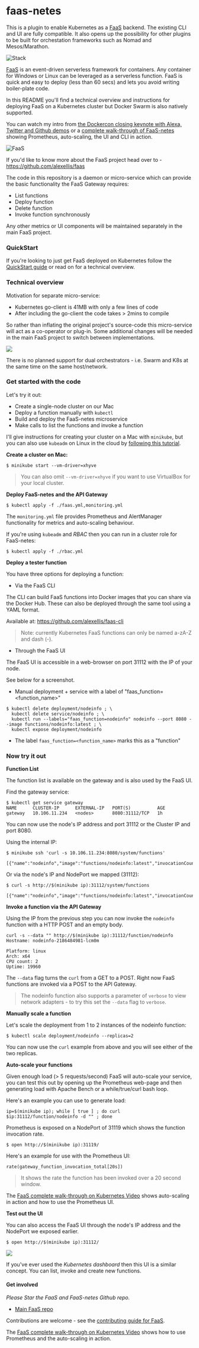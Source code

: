 faas-netes
===========

This is a plugin to enable Kubernetes as a [FaaS](https://github.com/alexellis/faas) backend. The existing CLI and UI are fully compatible. It also opens up the possibility for other plugins to be built for orchestation frameworks such as Nomad and Mesos/Marathon.

![Stack](https://camo.githubusercontent.com/08bc7c0c4f882ef5eadaed797388b27b1a3ca056/68747470733a2f2f7062732e7477696d672e636f6d2f6d656469612f4446726b46344e586f41414a774e322e6a7067)

[FaaS](https://github.com/alexellis/faas) is an event-driven serverless framework for containers. Any container for Windows or Linux can be leveraged as a serverless function. FaaS is quick and easy to deploy (less than 60 secs) and lets you avoid writing boiler-plate code.

In this README you'll find a technical overview and instructions for deploying FaaS on a Kubernetes cluster but Docker Swarm is also natively supported. 

You can watch my intro from [the Dockercon closing keynote with Alexa, Twitter and Github demos](https://www.youtube.com/watch?v=-h2VTE9WnZs&t=910s) or a [complete walk-through of FaaS-netes](https://www.youtube.com/watch?v=0DbrLsUvaso) showing Prometheus, auto-scaling, the UI and CLI in action.

![FaaS](https://pbs.twimg.com/media/DFhYYP-XUAIWBET.jpg:large)

If you'd like to know more about the FaaS project head over to - https://github.com/alexellis/faas

The code in this repository is a daemon or micro-service which can provide the basic functionality the FaaS Gateway requires:

* List functions
* Deploy function
* Delete function
* Invoke function synchronously

Any other metrics or UI components will be maintained separately in the main FaaS project.

### QuickStart

If you're looking to just get FaaS deployed on Kubernetes follow the [QuickStart guide](https://github.com/alexellis/faas/blob/master/guide/deployment_k8s.md) or read on for a technical overview.

### Technical overview

Motivation for separate micro-service:

* Kubernetes go-client is 41MB with only a few lines of code
* After including the go-client the code takes > 2mins to compile

So rather than inflating the original project's source-code this micro-service will act as a co-operator or plug-in. Some additional changes will be needed in the main FaaS project to switch between implementations.

![](https://pbs.twimg.com/media/DFh7i-ZXkAAZkw4.jpg:large)

There is no planned support for dual orchestrators - i.e. Swarm and K8s at the same time on the same host/network.

### Get started with the code

Let's try it out:

* Create a single-node cluster on our Mac
* Deploy a function manually with `kubectl`
* Build and deploy the FaaS-netes microservice
* Make calls to list the functions and invoke a function

I'll give instructions for creating your cluster on a Mac with `minikube`, but you can also use `kubeadm` on Linux in the cloud by [following this tutorial](https://blog.alexellis.io/kubernetes-kubeadm-video/).

**Create a cluster on Mac:**

```
$ minikube start --vm-driver=xhyve
```

> You can also omit `--vm-driver=xhyve` if you want to use VirtualBox for your local cluster.

**Deploy FaaS-netes and the API Gateway**

```
$ kubectl apply -f ./faas.yml,monitoring.yml
```

The `monitoring.yml` file provides Prometheus and AlertManager functionality for metrics and auto-scaling behaviour.

If you're using `kubeadm` and *RBAC* then you can run in a cluster role for FaaS-netes:

```
$ kubectl apply -f ./rbac.yml
```

**Deploy a tester function**

You have three options for deploying a function:

* Via the FaaS CLI 

The CLI can build FaaS functions into Docker images that you can share via the Docker Hub. These can also be deployed through the same tool using a YAML format.

Available at: https://github.com/alexellis/faas-cli

> Note: currently Kubernetes FaaS functions can only be named a-zA-Z and dash (-).

* Through the FaaS UI

The FaaS UI is accessible in a web-browser on port 31112 with the IP of your node.

See below for a screenshot.

* Manual deployment + service with a label of "faas_function=<function_name>"

```
$ kubectl delete deployment/nodeinfo ; \
  kubectl delete service/nodeinfo ; \
  kubectl run --labels="faas_function=nodeinfo" nodeinfo --port 8080 --image functions/nodeinfo:latest ; \
  kubectl expose deployment/nodeinfo
```

* The label `faas_function=<function_name>` marks this as a "function"

### Now try it out

**Function List**

The function list is available on the gateway and is also used by the FaaS UI.

Find the gateway service:

```
$ kubectl get service gateway
NAME      CLUSTER-IP      EXTERNAL-IP   PORT(S)          AGE
gateway   10.106.11.234   <nodes>       8080:31112/TCP   1h
```

You can now use the node's IP address and port 31112 or the Cluster IP and port 8080.

Using the internal IP:

```
$ minikube ssh 'curl -s 10.106.11.234:8080/system/functions'

[{"name":"nodeinfo","image":"functions/nodeinfo:latest","invocationCount":0,"replicas":1}]
```

Or via the node's IP and NodePort we mapped (31112):

```
$ curl -s http://$(minikube ip):31112/system/functions

[{"name":"nodeinfo","image":"functions/nodeinfo:latest","invocationCount":0,"replicas":1}]
```

**Invoke a function via the API Gateway**

Using the IP from the previous step you can now invoke the `nodeinfo` function with a HTTP POST and an empty body.

```
curl -s --data "" http://$(minikube ip):31112/function/nodeinfo
Hostname: nodeinfo-2186484981-lcm0m

Platform: linux
Arch: x64
CPU count: 2
Uptime: 19960
```

The `--data` flag turns the `curl` from a GET to a POST. Right now FaaS functions are invoked via a POST to the API Gateway.

> The nodeinfo function also supports a parameter of `verbose` to view network adapters - to try this set the `--data` flag to `verbose`.

**Manually scale a function**

Let's scale the deployment from 1 to 2 instances of the nodeinfo function:

```
$ kubectl scale deployment/nodeinfo --replicas=2
```

You can now use the `curl` example from above and you will see either of the two replicas.

**Auto-scale your functions**

Given enough load (> 5 requests/second) FaaS will auto-scale your service, you can test this out by opening up the Prometheus web-page and then generating load with Apache Bench or a while/true/curl bash loop.

Here's an example you can use to generate load:

```
ip=$(minikube ip); while [ true ] ; do curl $ip:31112/function/nodeinfo -d "" ; done
```

Prometheus is exposed on a NodePort of 31119 which shows the function invocation rate. 

```
$ open http://$(minikube ip):31119/
```

Here's an example for use with the Prometheus UI:

```
rate(gateway_function_invocation_total[20s])
```

> It shows the rate the function has been invoked over a 20 second window.

The [FaaS complete walk-through on Kubernetes Video](https://www.youtube.com/watch?v=0DbrLsUvaso) shows auto-scaling in action and how to use the Prometheus UI.

**Test out the UI**

You can also access the FaaS UI through the node's IP address and the NodePort we exposed earlier.

```
$ open http://$(minikube ip):31112/
```

![](https://pbs.twimg.com/media/DFkUuH1XsAAtNJ6.jpg:medium)

If you've ever used the *Kubernetes dashboard* then this UI is a similar concept. You can list, invoke and create new functions.

#### Get involved

*Please Star the FaaS and FaaS-netes Github repo.*

* [Main FaaS repo](https://github.com/alexellis/faas)

Contributions are welcome - see the [contributing guide for FaaS](https://github.com/alexellis/faas/blob/master/CONTRIBUTING.md).

The [FaaS complete walk-through on Kubernetes Video](https://www.youtube.com/watch?v=0DbrLsUvaso) shows how to use Prometheus and the auto-scaling in action.

